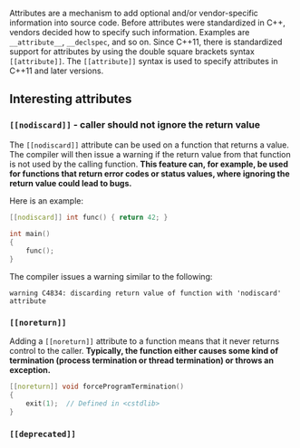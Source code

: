 
Attributes are a mechanism to add optional and/or vendor-specific information into source code. Before attributes were standardized in C++, vendors decided how to specify such information. Examples are `__attribute__`, `__declspec`, and so on. Since C++11, there is standardized support for attributes by using the double square brackets syntax `[[attribute]]`. The `[[attribute]]` syntax is used to specify attributes in C++11 and later versions.

## Interesting attributes

### `[[nodiscard]]` - caller should not ignore the return value

The `[[nodiscard]]` attribute can be used on a function that returns a value. The compiler will then issue a warning if the return value from that function is not used by the calling function. 
**This feature can, for example, be used for functions that return error codes or status values, where ignoring the return value could lead to bugs.**

Here is an example:
```cpp
[[nodiscard]] int func() { return 42; }
 
int main()
{
    func();
}
```
The compiler issues a warning similar to the following:
```
warning C4834: discarding return value of function with 'nodiscard' attribute
```

### `[[noreturn]]`

Adding a `[[noreturn]]` attribute to a function means that it never returns control to the caller. 
**Typically, the function either causes some kind of termination (process termination or thread termination) or throws an exception.**

```cpp
[[noreturn]] void forceProgramTermination()
{
    exit(1);  // Defined in <cstdlib>
}
```

### `[[deprecated]]`
